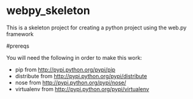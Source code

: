 # webpy_skeleton
This is a skeleton project for creating a python project using the web.py framework

#prereqs

You will need the following in order to make this work:
 - pip from http://pypi.python.org/pypi/pip
 - distribute from http://pypi.python.org/pypi/distribute
 - nose from http://pypi.python.org/pypi/nose/
 - virtualenv from http://pypi.python.org/pypi/virtualenv
